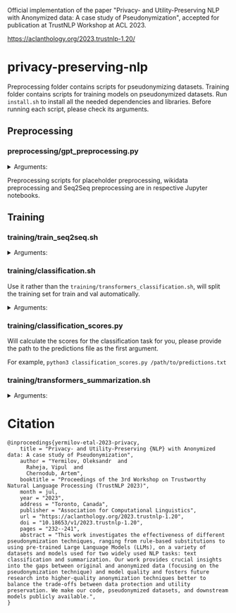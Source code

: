 Official implementation of the paper "Privacy- and Utility-Preserving NLP with Anonymized data: A case study of Pseudonymization", accepted for publication at TrustNLP Workshop at ACL 2023. 

https://aclanthology.org/2023.trustnlp-1.20/


# privacy-preserving-nlp
Preprocessing folder contains scripts for pseudonymizing datasets. 
Training folder contains scripts for training models on pseudonymized datasets.
Run `install.sh` to install all the needed dependencies and libraries.
Before running each script, please check its arguments.
## Preprocessing
### preprocessing/gpt_preprocessing.py
<details>
<summary>Arguments: </summary>

| Argument | Argument description |
|----------------|----------------------|
|-t, -token|Token from openai platform|
|-i, -input|Input file|
|-o, -output|Where to save your output|

</details>

Preprocessing scripts for placeholder preprocessing, wikidata preprocessing and Seq2Seq preprocessing are in respective Jupyter notebooks.

## Training
### training/train_seq2seq.sh
<details>
<summary>Arguments:</summary>

| Argument | Argument description |
|----------------|----------------------|
|-t|Path to test file|
|-i|Path to train file|
</details>

### training/classification.sh
Use it rather than the `training/transformers_classification.sh`, will split the training set for train and val automatically.
<details>
<summary>Arguments:</summary>

| Argument | Argument description |
|----------------|----------------------|
|-t|Path to test file|
|-i|Path to train file|
|-x|Name of the method, will be used in the path of output model|
|-r|ID of checkpoint to resume from, optional|
</details>

### training/classification_scores.py
Will calculate the scores for the classification task for you, please provide the path to the predictions file as the first argument.

For example, `python3 classification_scores.py /path/to/predictions.txt`

### training/transformers_summarization.sh
<details>
<summary>Arguments:</summary>

| Argument | Argument description |
|----------------|----------------------|
|-t|Path to test file|
|-i|Path to train file|
|-v|Path to validation file|
|-x|Name of the method, will be used in the path of output model|
|-r|ID of checkpoint to resume from, optional|
</details>


# Citation
```
@inproceedings{yermilov-etal-2023-privacy,
    title = "Privacy- and Utility-Preserving {NLP} with Anonymized data: A case study of Pseudonymization",
    author = "Yermilov, Oleksandr  and
      Raheja, Vipul  and
      Chernodub, Artem",
    booktitle = "Proceedings of the 3rd Workshop on Trustworthy Natural Language Processing (TrustNLP 2023)",
    month = jul,
    year = "2023",
    address = "Toronto, Canada",
    publisher = "Association for Computational Linguistics",
    url = "https://aclanthology.org/2023.trustnlp-1.20",
    doi = "10.18653/v1/2023.trustnlp-1.20",
    pages = "232--241",
    abstract = "This work investigates the effectiveness of different pseudonymization techniques, ranging from rule-based substitutions to using pre-trained Large Language Models (LLMs), on a variety of datasets and models used for two widely used NLP tasks: text classification and summarization. Our work provides crucial insights into the gaps between original and anonymized data (focusing on the pseudonymization technique) and model quality and fosters future research into higher-quality anonymization techniques better to balance the trade-offs between data protection and utility preservation. We make our code, pseudonymized datasets, and downstream models publicly available.",
}
```
